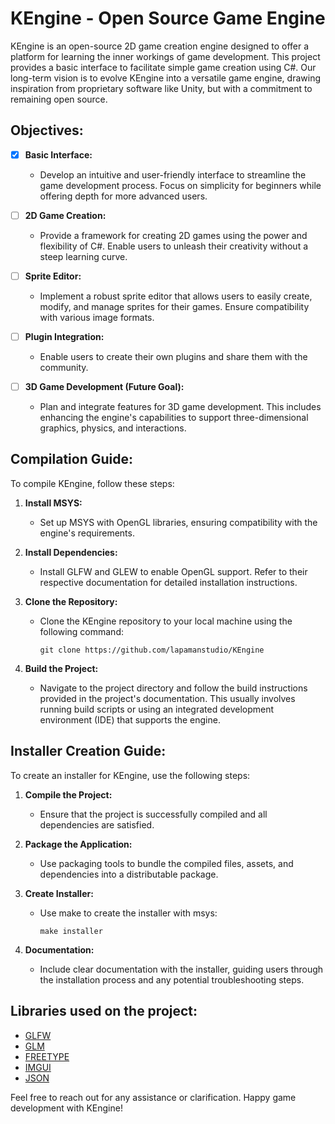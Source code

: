 # KEngine - Open Source Game Engine

KEngine is an open-source 2D game creation engine designed to offer a platform for learning the inner workings of game development. This project provides a basic interface to facilitate simple game creation using C#. Our long-term vision is to evolve KEngine into a versatile game engine, drawing inspiration from proprietary software like Unity, but with a commitment to remaining open source.

## Objectives:

- [x] **Basic Interface:**
   - Develop an intuitive and user-friendly interface to streamline the game development process. Focus on simplicity for beginners while offering depth for more advanced users.

- [ ] **2D Game Creation:**
   - Provide a framework for creating 2D games using the power and flexibility of C#. Enable users to unleash their creativity without a steep learning curve.

- [ ] **Sprite Editor:**
   - Implement a robust sprite editor that allows users to easily create, modify, and manage sprites for their games. Ensure compatibility with various image formats.

- [ ] **Plugin Integration:**
   - Enable users to create their own plugins and share them with the community.

- [ ] **3D Game Development (Future Goal):**
   - Plan and integrate features for 3D game development. This includes enhancing the engine's capabilities to support three-dimensional graphics, physics, and interactions.

## Compilation Guide:

To compile KEngine, follow these steps:

1. **Install MSYS:**
   - Set up MSYS with OpenGL libraries, ensuring compatibility with the engine's requirements.

2. **Install Dependencies:**
   - Install GLFW and GLEW to enable OpenGL support. Refer to their respective documentation for detailed installation instructions.

3. **Clone the Repository:**
   - Clone the KEngine repository to your local machine using the following command:
     ```
     git clone https://github.com/lapamanstudio/KEngine
     ```

4. **Build the Project:**
   - Navigate to the project directory and follow the build instructions provided in the project's documentation. This usually involves running build scripts or using an integrated development environment (IDE) that supports the engine.

## Installer Creation Guide:

To create an installer for KEngine, use the following steps:

1. **Compile the Project:**
   - Ensure that the project is successfully compiled and all dependencies are satisfied.

2. **Package the Application:**
   - Use packaging tools to bundle the compiled files, assets, and dependencies into a distributable package.

3. **Create Installer:**
   - Use make to create the installer with msys:
     ```
     make installer
     ```

4. **Documentation:**
   - Include clear documentation with the installer, guiding users through the installation process and any potential troubleshooting steps.

## Libraries used on the project:
- [GLFW](https://github.com/glfw/glfw)
- [GLM](https://github.com/g-truc/glm)
- [FREETYPE](https://github.com/freetype/freetype)
- [IMGUI](https://github.com/ocornut/imgui)
- [JSON](https://github.com/nlohmann/json)

Feel free to reach out for any assistance or clarification. Happy game development with KEngine!

